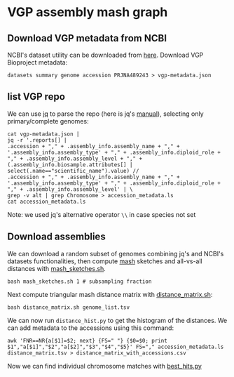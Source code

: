 # VGP assembly mash graph
## Download VGP metadata from NCBI
NCBI's dataset utility can be downloaded from [here](https://www.ncbi.nlm.nih.gov/datasets/docs/v2/download-and-install/).
Download VGP Bioproject metadata:
```
datasets summary genome accession PRJNA489243 > vgp-metadata.json
```
## list VGP repo
We can use [jq](https://jqlang.github.io/jq/) to parse the repo (here is jq's [manual](https://jqlang.github.io/jq/manual/)), selecting only primary/complete genomes:
```
cat vgp-metadata.json | 
jq -r '.reports[] | 
.accession + "," + .assembly_info.assembly_name + "," + '.assembly_info.assembly_type' + "," + .assembly_info.diploid_role + "," + .assembly_info.assembly_level + "," + (.assembly_info.biosample.attributes[] | select(.name=="scientific_name").value) // 
.accession + "," + .assembly_info.assembly_name + "," + '.assembly_info.assembly_type' + "," + .assembly_info.diploid_role + "," + .assembly_info.assembly_level' | \
grep -v alt | grep Chromosome > accession_metadata.ls
cat accession_metadata.ls
```
Note: we used jq's alternative operator `\\` in case species not set
## Download assemblies
We can download a random subset of genomes combining jq's and NCBI's datasets functionalities, then compute [mash](https://github.com/marbl/Mash) sketches and all-vs-all distances with [mash_sketches.sh](mash_sketches.sh).
```
bash mash_sketches.sh 1 # subsampling fraction
```

Next compute triangular mash distance matrix with [distance_matrix.sh](../distance_matrix.sh):
```
bash distance_matrix.sh genome_list.tsv
```

We can now run `distance_hist.py` to get the histogram of the distances.
We can add metadata to the accessions using this command:
```
awk 'FNR==NR{a[$1]=$2; next} {FS=" "} {$0=$0; print $1","a[$1]","$2","a[$2]","$3","$4","$5}' FS="," accession_metadata.ls distance_matrix.tsv > distance_matrix_with_accessions.csv
```
Now we can find individual chromosome matches with [best_hits.py](best_hits.py)